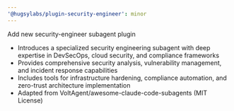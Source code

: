 ```yaml
---
'@hugsylabs/plugin-security-engineer': minor
---
```


Add new security-engineer subagent plugin

- Introduces a specialized security engineering subagent with deep expertise in DevSecOps, cloud security, and compliance frameworks
- Provides comprehensive security analysis, vulnerability management, and incident response capabilities
- Includes tools for infrastructure hardening, compliance automation, and zero-trust architecture implementation
- Adapted from VoltAgent/awesome-claude-code-subagents (MIT License)
